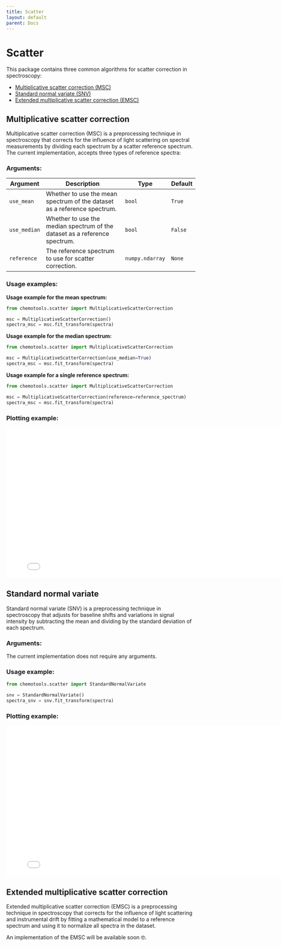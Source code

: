 ```yaml
---
title: Scatter
layout: default
parent: Docs
---
```


# __Scatter__

This package contains three common algorithms for scatter correction in spectroscopy:

- [Multiplicative scatter correction (MSC)](#multiplicative-scatter-correction)
- [Standard normal variate (SNV)](#standard-normal-variate)
- [Extended multiplicative scatter correction (EMSC)](#extended-multiplicative-scatter-correction)

## __Multiplicative scatter correction__
Multiplicative scatter correction (MSC) is a preprocessing technique in spectroscopy that corrects for the influence of light scattering on spectral measurements by dividing each spectrum by a scatter reference spectrum. The current implementation, accepts three types of reference spectra:

### Arguments:

| Argument | Description | Type | Default |
| --- | --- | --- | --- |
|```use_mean``` | Whether to use the mean spectrum of the dataset as a reference spectrum. | ```bool``` | ```True``` |
| ```use_median``` | Whether to use the median spectrum of the dataset as a reference spectrum. | ```bool``` | ```False``` |
| ```reference``` | The reference spectrum to use for scatter correction. | ```numpy.ndarray``` | ```None``` |

### Usage examples:

__Usage example for the mean spectrum:__

```python
from chemotools.scatter import MultiplicativeScatterCorrection

msc = MultiplicativeScatterCorrection()
spectra_msc = msc.fit_transform(spectra)
``` 

__Usage example for the median spectrum:__

```python
from chemotools.scatter import MultiplicativeScatterCorrection

msc = MultiplicativeScatterCorrection(use_median=True)
spectra_msc = msc.fit_transform(spectra)
``` 

__Usage example for a single reference spectrum:__

```python
from chemotools.scatter import MultiplicativeScatterCorrection

msc = MultiplicativeScatterCorrection(reference=reference_spectrum)
spectra_msc = msc.fit_transform(spectra)
```

### Plotting example:

<iframe src="figures/multiplicative_signal_correction.html" width="800px" height="400px" style="border: none;"></iframe>

## __Standard normal variate__
Standard normal variate (SNV) is a preprocessing technique in spectroscopy that adjusts for baseline shifts and variations in signal intensity by subtracting the mean and dividing by the standard deviation of each spectrum.


### Arguments:

The current implementation does not require any arguments.


### Usage example:

```python
from chemotools.scatter import StandardNormalVariate

snv = StandardNormalVariate()
spectra_snv = snv.fit_transform(spectra)
```

### Plotting example:
<iframe src="figures/standard_normal_variate.html" width="800px" height="400px" style="border: none;"></iframe>

## __Extended multiplicative scatter correction__
Extended multiplicative scatter correction (EMSC) is a preprocessing technique in spectroscopy that corrects for the influence of light scattering and instrumental drift by fitting a mathematical model to a reference spectrum and using it to normalize all spectra in the dataset.

An implementation of the EMSC will be available soon 🤓.